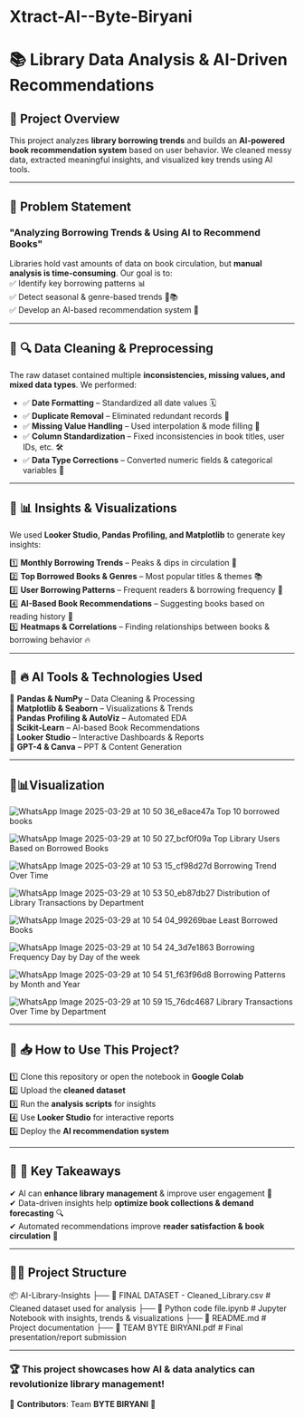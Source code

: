 # Xtract-AI--Byte-Biryani
# 📚 Library Data Analysis & AI-Driven Recommendations  

## 📌 Project Overview  
This project analyzes **library borrowing trends** and builds an **AI-powered book recommendation system** based on user behavior. We cleaned messy data, extracted meaningful insights, and visualized key trends using AI tools.  

---

## 📌 Problem Statement  
### **"Analyzing Borrowing Trends & Using AI to Recommend Books"**  
Libraries hold vast amounts of data on book circulation, but **manual analysis is time-consuming**. Our goal is to:  
✅ Identify key borrowing patterns 📊  
✅ Detect seasonal & genre-based trends 📆📚  
✅ Develop an AI-based recommendation system 🤖  

---

## 📌 🔍 Data Cleaning & Preprocessing  
The raw dataset contained multiple **inconsistencies, missing values, and mixed data types**. We performed:  
- ✅ **Date Formatting** – Standardized all date values 🗓  
- ✅ **Duplicate Removal** – Eliminated redundant records 🚮  
- ✅ **Missing Value Handling** – Used interpolation & mode filling 📌  
- ✅ **Column Standardization** – Fixed inconsistencies in book titles, user IDs, etc. 🛠  
- ✅ **Data Type Corrections** – Converted numeric fields & categorical variables 🔄  

---

## 📌 📊 Insights & Visualizations  
We used **Looker Studio, Pandas Profiling, and Matplotlib** to generate key insights:  

1️⃣ **Monthly Borrowing Trends** – Peaks & dips in circulation 📅  
2️⃣ **Top Borrowed Books & Genres** – Most popular titles & themes 📚  
3️⃣ **User Borrowing Patterns** – Frequent readers & borrowing frequency 👥  
4️⃣ **AI-Based Book Recommendations** – Suggesting books based on reading history 🤖  
5️⃣ **Heatmaps & Correlations** – Finding relationships between books & borrowing behavior 🔥  

---

## 📌 🔥 AI Tools & Technologies Used  
🚀 **Pandas & NumPy** – Data Cleaning & Processing  
🚀 **Matplotlib & Seaborn** – Visualizations & Trends  
🚀 **Pandas Profiling & AutoViz** – Automated EDA  
🚀 **Scikit-Learn** – AI-based Book Recommendations  
🚀 **Looker Studio** – Interactive Dashboards & Reports  
🚀 **GPT-4 & Canva** – PPT & Content Generation  

---
## 📌📊Visualization

![WhatsApp Image 2025-03-29 at 10 50 36_e8ace47a](https://github.com/user-attachments/assets/afb7098a-cec7-46c6-b796-dd623652f43e)
Top 10 borrowed books


![WhatsApp Image 2025-03-29 at 10 50 27_bcf0f09a](https://github.com/user-attachments/assets/f3bd4fbc-fab9-4bef-905a-38e39df32ab2)
Top Library Users Based on Borrowed Books


![WhatsApp Image 2025-03-29 at 10 53 15_cf98d27d](https://github.com/user-attachments/assets/15be16e6-3997-42bd-a123-63c993904d66)
Borrowing Trend Over Time


![WhatsApp Image 2025-03-29 at 10 53 50_eb87db27](https://github.com/user-attachments/assets/ddd5b058-bc7a-400d-812e-751b1f97ee08)
Distribution of Library Transactions by Department


![WhatsApp Image 2025-03-29 at 10 54 04_99269bae](https://github.com/user-attachments/assets/e965446b-3fd7-482a-a2c6-7ed223b2d065)
Least Borrowed Books


![WhatsApp Image 2025-03-29 at 10 54 24_3d7e1863](https://github.com/user-attachments/assets/c9e233a9-9adf-4bb3-81fd-2ca81f67790e)
Borrowing Frequency Day by Day of the week


![WhatsApp Image 2025-03-29 at 10 54 51_f63f96d8](https://github.com/user-attachments/assets/cf5afdaf-7325-4677-9b9f-0eee25d9fc1c)
Borrowing Patterns by Month and Year


![WhatsApp Image 2025-03-29 at 10 59 15_76dc4687](https://github.com/user-attachments/assets/df683924-4461-44e9-a48a-a85a78212563)
Library Transactions Over Time by Department

---


## 📌 📥 How to Use This Project?  
1️⃣ Clone this repository or open the notebook in **Google Colab**  
2️⃣ Upload the **cleaned dataset**  
3️⃣ Run the **analysis scripts** for insights  
4️⃣ Use **Looker Studio** for interactive reports  
5️⃣ Deploy the **AI recommendation system**  

---

## 📌 🌟 Key Takeaways  
✔ AI can **enhance library management** & improve user engagement 📖  
✔ Data-driven insights help **optimize book collections & demand forecasting** 🔍  
✔ Automated recommendations improve **reader satisfaction & book circulation** 🚀  

---

## 📌📂 Project Structure  
📦 AI-Library-Insights
├── 📜 FINAL DATASET - Cleaned_Library.csv # Cleaned dataset used for analysis
├── 📜 Python code file.ipynb # Jupyter Notebook with insights, trends & visualizations
├── 📜 README.md # Project documentation
├── 📜 TEAM BYTE BIRYANI.pdf # Final presentation/report submission

---

### 🏆 **This project showcases how AI & data analytics can revolutionize library management!**  

📌 **Contributors**: Team **BYTE BIRYANI** 🚀  

